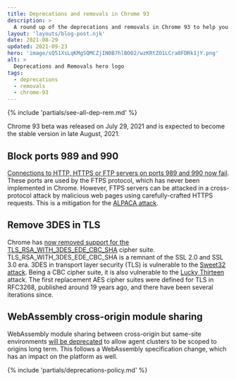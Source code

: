 ```yaml
---
title: Deprecations and removals in Chrome 93
description: >
  A round up of the deprecations and removals in Chrome 93 to help you plan.
layout: 'layouts/blog-post.njk'
date: 2021-08-29
updated: 2021-09-23
hero: 'image/sQ51XsLqKMgSQMCZjIN0B7hlBO02/wzKRtZO1LCra0FDRk1jY.png'
alt: >
  Deprecations and Removals hero logo
tags:
  - deprecations
  - removals
  - chrome-93
---
```


{% include 'partials/see-all-dep-rem.md' %}

Chrome 93 beta was released on July 29, 2021 and is expected to become the
stable version in late August, 2021.

## Block ports 989 and 990

[Connections to HTTP, HTTPS or FTP servers on ports 989 and 990 now
fail](https://www.chromestatus.com/feature/5678858554572800). These ports are
used by the FTPS protocol, which has never been implemented in Chrome. However,
FTPS servers can be attacked in a cross-protocol attack by malicious web pages
using carefully-crafted HTTPS requests. This is a mitigation for the [ALPACA
attack](https://alpaca-attack.com/).

## Remove 3DES in TLS

Chrome has [now removed support for the
TLS_RSA_WITH_3DES_EDE_CBC_SHA](https://www.chromestatus.com/feature/6678134168485888)
cipher suite. TLS_RSA_WITH_3DES_EDE_CBC_SHA is a remnant of the SSL 2.0 and SSL
3.0 era. 3DES in transport layer security (TLS) is vulnerable to the [Sweet32
attack](https://sweet32.info/). Being a CBC cipher suite, it is also vulnerable
to the [Lucky Thirteen](https://en.wikipedia.org/wiki/Lucky_Thirteen_attack)
attack. The first replacement AES cipher suites were defined for TLS in RFC3268,
published around 19 years ago, and there have been several iterations since.

## WebAssembly cross-origin module sharing

WebAssembly module sharing between cross-origin but same-site environments [will
be deprecated](https://chromestatus.com/feature/5650158039597056) to allow agent
clusters to be scoped to origins long term. This follows a WebAssembly
specification change, which has an impact on the platform as well.

{% include 'partials/deprecations-policy.md' %}
